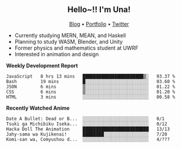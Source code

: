 <h2 align="center">
  Hello~!! I'm Una!
</h2>

<p align="center">
  <a href="https://anarchy.website/">Blog</a> &bull;
  <a href="https://una-ada.github.io/">Portfolio</a> &bull;
  <a href="https://twitter.com/unaxiii">Twitter</a>
</p>

- Currently studying MERN, MEAN, and Haskell
- Planning to study WASM, Blender, and Unity
- Former physics and mathematics student at UWRF
- Interested in animation and design

**Weekly Development Report**

<!--START_SECTION:waka-->
```text
JavaScript   8 hrs 13 mins   ███████████████████████▒░   93.37 % 
Bash         19 mins         █░░░░░░░░░░░░░░░░░░░░░░░░   03.60 % 
JSON         6 mins          ▒░░░░░░░░░░░░░░░░░░░░░░░░   01.22 % 
CSS          6 mins          ▒░░░░░░░░░░░░░░░░░░░░░░░░   01.20 % 
HTML         3 mins          ░░░░░░░░░░░░░░░░░░░░░░░░░   00.58 % 
```
<!--END_SECTION:waka-->

**Recently Watched Anime**

<!-- RECENT-ANIME:START -->

    Date A Bullet: Dead or B...  ░░░░░░░░░░░░░░░░░░░░░░░░░   0/1
    Tsuki ga Michibiku Iseka...  ░░░░░░░░░░░░░░░░░░░░░░░░░   0/12
    Hacka Doll The Animation     █████████████████████████   13/13
    Jahy-sama wa Kujikenai!      ████████░░░░░░░░░░░░░░░░░   7/20
    Komi-san wa, Comyushou d...  ░░░░░░░░░░░░░░░░░░░░░░░░░   4/???
<!-- RECENT-ANIME:END -->
